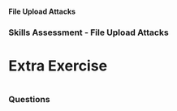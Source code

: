#### 

#### File Upload Attacks

### Skills Assessment - File Upload Attacks

# Extra Exercise

# 

# 

### Questions


